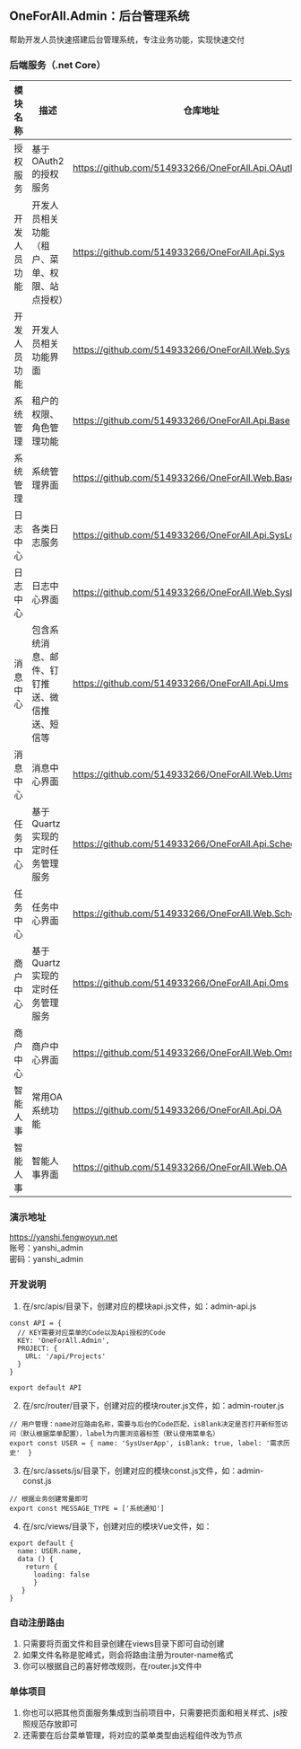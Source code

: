 ## **OneForAll.Admin：后台管理系统**
帮助开发人员快速搭建后台管理系统，专注业务功能，实现快速交付<br/>

### 后端服务（.net Core）

| 模块名称 | 描述 | 仓库地址 |
| ------- | ------- | ------- |
| 授权服务 | 基于OAuth2的授权服务 | https://github.com/514933266/OneForAll.Api.OAuth |
| 开发人员功能 | 开发人员相关功能（租户、菜单、权限、站点授权） | https://github.com/514933266/OneForAll.Api.Sys |
| 开发人员功能 | 开发人员相关功能界面 | https://github.com/514933266/OneForAll.Web.Sys |
| 系统管理 | 租户的权限、角色管理功能 | https://github.com/514933266/OneForAll.Api.Base |
| 系统管理 | 系统管理界面 | https://github.com/514933266/OneForAll.Web.Base |
| 日志中心 | 各类日志服务 | https://github.com/514933266/OneForAll.Api.SysLog |
| 日志中心 | 日志中心界面 | https://github.com/514933266/OneForAll.Web.SysLog |
| 消息中心 | 包含系统消息、邮件、钉钉推送、微信推送、短信等 | https://github.com/514933266/OneForAll.Api.Ums |
| 消息中心 | 消息中心界面 | https://github.com/514933266/OneForAll.Web.Ums |
| 任务中心 | 基于Quartz实现的定时任务管理服务 | https://github.com/514933266/OneForAll.Api.ScheduleJob |
| 任务中心 | 任务中心界面 | https://github.com/514933266/OneForAll.Web.ScheduleJob |
| 商户中心 | 基于Quartz实现的定时任务管理服务 | https://github.com/514933266/OneForAll.Api.Oms |
| 商户中心 | 商户中心界面 | https://github.com/514933266/OneForAll.Web.Oms |
| 智能人事 | 常用OA系统功能 | https://github.com/514933266/OneForAll.Api.OA |
| 智能人事 | 智能人事界面 | https://github.com/514933266/OneForAll.Web.OA |

### 演示地址
https://yanshi.fengwoyun.net<br/>
账号：yanshi_admin<br/>
密码：yanshi_admin<br/>

### 开发说明
1. 在/src/apis/目录下，创建对应的模块api.js文件，如：admin-api.js
```
const API = {
  // KEY需要对应菜单的Code以及Api授权的Code
  KEY: 'OneForAll.Admin',
  PROJECT: {
    URL: '/api/Projects'
  }
}

export default API

```
2. 在/src/router/目录下，创建对应的模块router.js文件，如：admin-router.js
```
// 用户管理：name对应路由名称，需要与后台的Code匹配，isBlank决定是否打开新标签访问（默认根据菜单配置），label为内置浏览器标签（默认使用菜单名）
export const USER = { name: 'SysUserApp', isBlank: true, label: '需求历史'  }
```
3. 在/src/assets/js/目录下，创建对应的模块const.js文件，如：admin-const.js
```
// 根据业务创建常量即可
export const MESSAGE_TYPE = ['系统通知']
```
4. 在/src/views/目录下，创建对应的模块Vue文件，如：
```
export default {
  name: USER.name,
  data () {
    return {
      loading: false
      }
   }
}
```

### 自动注册路由
1. 只需要将页面文件和目录创建在views目录下即可自动创建
2. 如果文件名称是驼峰式，则会将路由注册为router-name格式
3. 你可以根据自己的喜好修改规则，在router.js文件中

### 单体项目
1. 你也可以把其他页面服务集成到当前项目中，只需要把页面和相关样式、js按照规范存放即可
2. 还需要在后台菜单管理，将对应的菜单类型由远程组件改为节点
